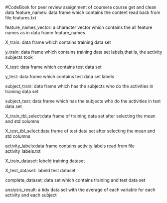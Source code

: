 #CodeBook for peer review assignment of coursera course get and clean data
feature_names: data frame which contains the content read back from file features.txt

feature_names_vector: a character vector which contains the all feature names as in data frame feature_names

X_train: data frame which contains training data set 

y_train: data frame which contains training data set labels,that is, the activity subjects took

X_test: data frame which contains test data set

y_test: data frame which contains test data set labels

subject_train: data frame which has the subjects who do the activities in training data set

subject_test: data frame which has the subjects who do the activities in test data set

X_train_tbl_select:data frame of training data set after selecting the mean and std columns 

X_test_tbl_select:data frame of test data set after selecting the mean and std columns 

activity_labels:data frame contains activity labels read from file activity_labels.txt

X_train_dataset: labeld training dataset

X_test_dataset: labeld test dataset

complete_dataset: data set which contains training and test data set 

analysis_result: a tidy data set with the average of each variable for each activity and each subject